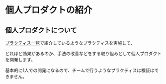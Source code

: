 # 個人プロダクトの紹介

## 個人プロダクトについて

[プラクティス一覧](/practices)で紹介しているようなプラクティスを実施して、

どれほど効果があるのか、手法の改善などをする取り組みとして個人プロダクトを開発します。

基本的に1人での開発になるので、チームで行うようなプラクティスは検証はできません。
